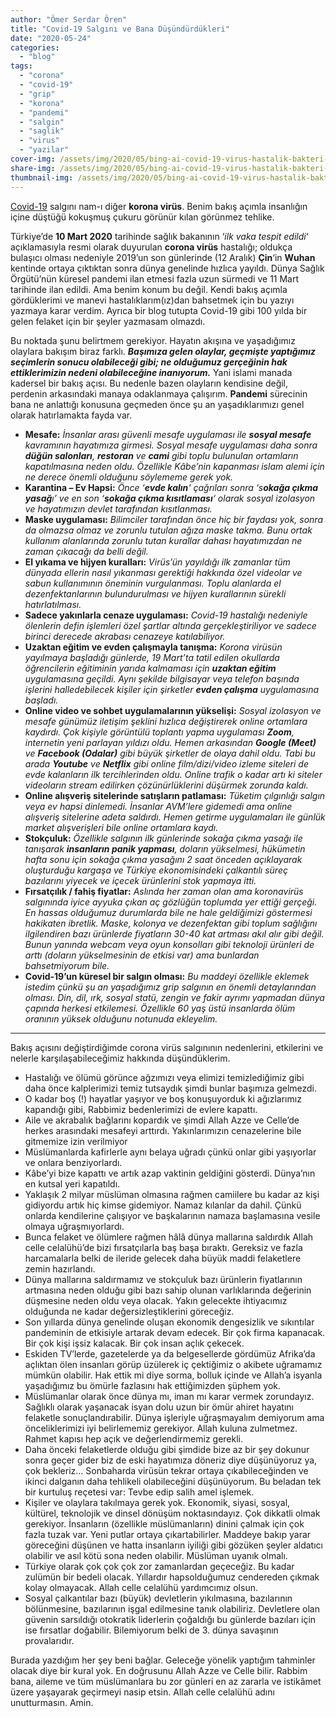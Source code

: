 ```yaml
---
author: "Ömer Serdar Ören"
title: "Covid-19 Salgını ve Bana Düşündürdükleri"
date: "2020-05-24"
categories: 
  - "blog"
tags: 
  - "corona"
  - "covid-19"
  - "grip"
  - "korona"
  - "pandemi"
  - "salgin"
  - "saglik"
  - "virus"
  - "yazilar"
cover-img: /assets/img/2020/05/bing-ai-covid-19-virus-hastalik-bakteri-saglik-tip-salgin-1.jpeg
share-img: /assets/img/2020/05/bing-ai-covid-19-virus-hastalik-bakteri-saglik-tip-salgin-1.jpeg
thumbnail-img: /assets/img/2020/05/bing-ai-covid-19-virus-hastalik-bakteri-saglik-tip-salgin-1.jpeg
---
```


[Covid-19](https://tr.wikipedia.org/wiki/COVID-19) salgını nam-ı diğer **korona virüs**. Benim bakış açımla insanlığın içine düştüğü kokuşmuş çukuru görünür kılan görünmez tehlike.

Türkiye’de **10 Mart 2020** tarihinde sağlık bakanının ‘_ilk vaka tespit edildi_‘ açıklamasıyla resmi olarak duyurulan **corona virüs** hastalığı; oldukça bulaşıcı olması nedeniyle 2019’un son günlerinde (12 Aralık) **Çin**‘in **Wuhan** kentinde ortaya çıktıktan sonra dünya genelinde hızlıca yayıldı. Dünya Sağlık Örgütü’nün küresel pandemi ilan etmesi fazla uzun sürmedi ve 11 Mart tarihinde ilan edildi. Ama benim konum bu değil. Kendi bakış açımla gördüklerimi ve manevi hastalıklarım(ız)dan bahsetmek için bu yazıyı yazmaya karar verdim. Ayrıca bir blog tutupta Covid-19 gibi 100 yılda bir gelen felaket için bir şeyler yazmasam olmazdı.

Bu noktada şunu belirtmem gerekiyor. Hayatın akışına ve yaşadığımız olaylara bakışım biraz farklı. _**Başımıza gelen olaylar, geçmişte yaptığımız seçimlerin sonucu olabileceği gibi; ne olduğumuz gerçeğinin hak ettiklerimizin nedeni olabileceğine inanıyorum.**_ Yani islami manada kadersel bir bakış açısı. Bu nedenle bazen olayların kendisine değil, perdenin arkasındaki manaya odaklanmaya çalışırım.
**Pandemi** sürecinin bana ne anlattığı konusuna geçmeden önce şu an yaşadıklarımızı genel olarak hatırlamakta fayda var.
- **Mesafe:** _İnsanlar arası güvenli mesafe uygulaması ile **sosyal mesafe** kavramının hayatımıza girmesi. Sosyal mesafe uygulaması daha sonra **düğün salonları**, **restoran** ve **cami** gibi toplu bulunulan ortamların kapatılmasına neden oldu. Özellikle Kâbe’nin kapanması islam alemi için ne derece önemli olduğunu söylememe gerek yok._
- **Karantina – Ev Hapsi:** _Önce ‘**evde kalın**‘ çağrıları sonra ‘s**okağa çıkma yasağ**ı’ ve en son ‘**sokağa çıkma kısıtlaması**‘ olarak sosyal izolasyon ve hayatımızın devlet tarafından kısıtlanması._
- **Maske uygulaması:** _Bilimciler tarafından önce hiç bir faydası yok, sonra da olmazsa olmaz ve zorunlu tutulan ağıza maske takma. Bunu ortak kullanım alanlarında zorunlu tutan kurallar dahası hayatımızdan ne zaman çıkacağı da belli değil._
- **El yıkama ve hijyen kuralları:** _Virüs’ün yayıldığı ilk zamanlar tüm dünyada ellerin nasıl yıkanması gerektiği hakkında özel videolar ve sabun kullanımının öneminin vurgulanması. Toplu alanlarda el dezenfektanlarının bulundurulması ve hijyen kurallarının sürekli hatırlatılması._
- **Sadece yakınlarla cenaze uygulaması:** _Covid-19 hastalığı nedeniyle ölenlerin defin işlemleri özel şartlar altında gerçekleştiriliyor ve sadece birinci derecede akrabası cenazeye katılabiliyor._
- **Uzaktan eğitim ve evden çalışmayla tanışma:** _Korona virüsün yayılmaya başladığı günlerde, 19 Mart’ta tatil edilen okullarda öğrencilerin eğitiminin yarıda kalmaması için **uzaktan eğitim** uygulamasına geçildi. Aynı şekilde bilgisayar veya telefon başında işlerini halledebilecek kişiler için şirketler **evden çalışma** uygulamasına başladı._
- **Online video ve sohbet uygulamalarının yükselişi:** _Sosyal izolasyon ve mesafe günümüz iletişim şeklini hızlıca değiştirerek online ortamlara kaydırdı. Çok kişiyle görüntülü toplantı yapma uygulaması **Zoom**, internetin yeni parlayan yıldızı oldu. Hemen arkasından **Google (Meet)** ve **Facebook (Odalar)** gibi büyük şirketler de olaya dahil oldu. Tabi bu arada **Youtube** ve **Netflix** gibi online film/dizi/video izleme siteleri de evde kalanların ilk tercihlerinden oldu. Online trafik o kadar artı ki siteler videoların stream edilirken çözünürlüklerini düşürmek zorunda kaldı._
- **Online alışveriş sitelerinde satışların patlaması:** _Tüketim çılgınlığı salgın veya ev hapsi dinlemedi. İnsanlar AVM’lere gidemedi ama online alışveriş sitelerine adeta saldırdı. Hemen getirme uygulamaları ile günlük market alışverişleri bile online ortamlara kaydı._
- **Stokçuluk:** _Özellikle salgının ilk günlerinde sokağa çıkma yasağı ile tanışarak **insanların panik yapması**, doların yükselmesi, hükümetin hafta sonu için sokağa çıkma yasağını 2 saat önceden açıklayarak oluşturduğu kargaşa ve Türkiye ekonomisindeki çalkantılı süreç bazılarını yiyecek ve içecek ürünlerini stok yapmaya itti._
- **Fırsatçılık / fahiş fiyatlar:** _Aslında her zaman olan ama koronavirüs salgınında iyice ayyuka çıkan aç gözlüğün toplumda yer ettiği gerçeği. En hassas olduğumuz durumlarda bile ne hale geldiğimizi göstermesi hakikaten ibretlik. Maske, kolonya ve dezenfektan gibi toplum sağlığını ilgilendiren bazı ürünlerde fiyatların 30-40 kat artması akıl alır gibi değil. Bunun yanında webcam veya oyun konsolları gibi teknoloji ürünleri de arttı (doların yükselmesinin de etkisi var) ama bunlardan bahsetmiyorum bile._
- **Covid-19’un küresel bir salgın olması:** _Bu maddeyi özellikle eklemek istedim çünkü şu an yaşadığımız grip salgının en önemli detaylarından olması. Din, dil, ırk, sosyal statü, zengin ve fakir ayrımı yapmadan dünya çapında herkesi etkilemesi. Özellikle 60 yaş üstü insanlarda ölüm oranının yüksek olduğunu notunuda ekleyelim._

* * *

Bakış açısını değiştirdiğimde corona virüs salgınının nedenlerini, etkilerini ve nelerle karşılaşabileceğimiz hakkında düşündüklerim.

- Hastalığı ve ölümü görünce ağzımızı veya elimizi temizlediğimiz gibi daha önce kalplerimizi temiz tutsaydık şimdi bunlar başımıza gelmezdi.
- O kadar boş (!) hayatlar yaşıyor ve boş konuşuyorduk ki ağızlarımız kapandığı gibi, Rabbimiz bedenlerimizi de evlere kapattı.
- Aile ve akrabalık bağlarını kopardık ve şimdi Allah Azze ve Celle’de herkes arasındaki mesafeyi arttırdı. Yakınlarımızın cenazelerine bile gitmemize izin verilmiyor
- Müslümanlarda kafirlerle aynı belaya uğradı çünkü onlar gibi yaşıyorlar ve onlara benziyorlardı.
- Kâbe’yi bize kapattı ve artık azap vaktinin geldiğini gösterdi. Dünya’nın en kutsal yeri kapatıldı.
- Yaklaşık 2 milyar müslüman olmasına rağmen camiilere bu kadar az kişi gidiyordu artık hiç kimse gidemiyor. Namaz kılanlar da dahil. Çünkü onlarda kendilerine çalışıyor ve başkalarının namaza başlamasına vesile olmaya uğraşmıyorlardı.
- Bunca felaket ve ölümlere rağmen hâlâ dünya mallarına saldırdık Allah celle celalühü’de bizi fırsatçılarla baş başa bıraktı. Gereksiz ve fazla harcamalarla belki de ileride gelecek daha büyük maddi felaketlere zemin hazırlandı.
- Dünya mallarına saldırmamız ve stokçuluk bazı ürünlerin fiyatlarının artmasına neden olduğu gibi bazı sahip olunan varlıklarında değerinin düşmesine neden oldu veya olacak. Yakın gelecekte ihtiyacımız olduğunda ne kadar değersizleştiklerini göreceğiz.
- Son yıllarda dünya genelinde oluşan ekonomik dengesizlik ve sıkıntılar pandeminin de etkisiyle artarak devam edecek. Bir çok firma kapanacak. Bir çok kişi işsiz kalacak. Bir çok insan açlık çekecek.
- Eskiden TV’lerde, gazetelerde ya da belgesellerde gördümüz Afrika’da açlıktan ölen insanları görüp üzülerek iç çektiğimiz o akibete uğramamız mümkün olabilir. Hak ettik mi diye sorma, bolluk içinde ve Allah’a isyanla yaşadığımız bu ömürle fazlasını hak ettiğimizden şüphem yok.
- Müslümanlar olarak önce dünya mı, iman mı karar vermek zorundayız. Sağlıklı olarak yaşanacak isyan dolu uzun bir ömür ahiret hayatını felaketle sonuçlandırabilir. Dünya işleriyle uğraşmayalım demiyorum ama önceliklerimizi iyi belirlememiz gerekiyor. Allah kuluna zulmetmez. Rahmet kapısı hep açık ve değerlendirmemiz gerekli.
- Daha önceki felaketlerde olduğu gibi şimdide bize az bir şey dokunur sonra geçer gider biz de eski hayatımıza döneriz diye düşünüyoruz ya, çok bekleriz… Sonbaharda virüsün tekrar ortaya çıkabileceğinden ve ikinci dalganın daha tehlikeli olabileceğini düşünüyorum. Bu beladan tek bir kurtuluş reçetesi var: Tevbe edip salih amel işlemek.
- Kişiler ve olaylara takılmaya gerek yok. Ekonomik, siyasi, sosyal, kültürel, teknolojik ve dinsel dönüşüm noktasındayız. Çok dikkatli olmak gerekiyor. İnsanların (özellikle müslümanların) dinini çalmak için çok fazla tuzak var. Yeni putlar ortaya çıkartabilirler. Maddeye bakıp yarar göreceğini düşünen ve hatta insanların iyiliği gibi gözüken şeyler aldatıcı olabilir ve asıl kötü sona neden olabilir. Müslüman uyanık olmalı.
- Türkiye olarak çok çok çok zor zamanlardan geçeceğiz. Bu kadar zulümün bir bedeli olacak. Yıllardır hapsolduğumuz cendereden çıkmak kolay olmayacak. Allah celle celalühü yardımcımız olsun.
- Sosyal çalkantılar bazı (büyük) devletlerin yıkılmasına, bazılarının bölünmesine, bazılarının işgal edilmesine tanık olabiliriz. Devletlere olan güvenin sarsıldığı otokratik liderlerin çoğaldığı bu günlerde bazıları için ise fırsatlar doğabilir. Bilemiyorum belki de 3. dünya savaşının provalarıdır.

Burada yazdığım her şey beni bağlar. Geleceğe yönelik yaptığım tahminler olacak diye bir kural yok. En doğrusunu Allah Azze ve Celle bilir. Rabbim bana, aileme ve tüm müslümanlara bu zor günleri en az zararla ve istikâmet üzere yaşayarak geçirmeyi nasip etsin. Allah celle celalühü adını unutturmasın. Amin.
